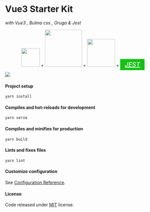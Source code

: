 # Vue3 Starter Kit 
<p><i>with Vue3 , Bulma css , Oruga & Jest </i></p>
<p align="center">
      <i>
       <a href="https://v3.vuejs.org/" target="_blank"><img width="60" src="https://v3.vuejs.org/logo.png" /></a> +
      <a href="https://bulma.io" target="_blank"><img width="120" src="https://bulma.io/images/bulma-logo.png" /></a>
       + 
       <a href="https://oruga.io" target="_blank"><img width="90" src="https://raw.githubusercontent.com/oruga-ui/theme-bulma/master/public/logo.svg" /></a> 
       +
       <a href="https://jestjs.io/" style="background-color: #15c213;
    color: #fff;
    font-size: 20px;
    font-weight: 500;
    line-height: 20px;
    padding: 6px 15px;" target="_blank">JEST</a>
       </i>
</p>

<p align="center">



   <a style="display:inline-block;float:left;" href="https://awesome.re"> <img src="https://awesome.re/badge-flat.svg"/></a>
</p>

</br>

#### Project setup
```
yarn install
```

#### Compiles and hot-reloads for development
```
yarn serve
```

#### Compiles and minifies for production
```
yarn build
```

#### Lints and fixes files
```
yarn lint
```

#### Customize configuration
See [Configuration Reference](https://cli.vuejs.org/config/).

#### License

Code released under [MIT](https://github.com/akhi-ninja/oruga-vue3-starter/blob/master/LICENSE.md) license.